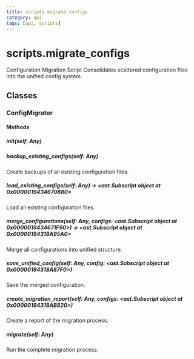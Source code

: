 ```yaml
---
title: scripts.migrate_configs
category: api
tags: [api, scripts]
---
```


# scripts.migrate_configs

Configuration Migration Script
Consolidates scattered configuration files into the unified config system.

## Classes

### ConfigMigrator



#### Methods

##### __init__(self: Any)



##### backup_existing_configs(self: Any)

Create backups of all existing configuration files.

##### load_existing_configs(self: Any) -> <ast.Subscript object at 0x0000019434670880>

Load all existing configuration files.

##### merge_configurations(self: Any, configs: <ast.Subscript object at 0x0000019434671F90>) -> <ast.Subscript object at 0x00000194318A95A0>

Merge all configurations into unified structure.

##### save_unified_config(self: Any, config: <ast.Subscript object at 0x00000194318A87F0>)

Save the merged configuration.

##### create_migration_report(self: Any, configs: <ast.Subscript object at 0x00000194318AB820>)

Create a report of the migration process.

##### migrate(self: Any)

Run the complete migration process.

